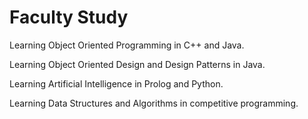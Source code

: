 # Faculty Study


Learning Object Oriented Programming in C++ and Java. 

Learning Object Oriented Design and Design Patterns in  Java.

Learning Artificial Intelligence in Prolog and Python.

Learning Data Structures and Algorithms in competitive programming.
